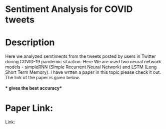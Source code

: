 # Sentiment Analysis for COVID tweets
# Description
Here we analyzed semtiments from the tweets posted by users in Twitter during COVID-19 pandemic situation. Here We are used two neural network models - simpleRNN (Simple Recurrent Neural Network) and LSTM (Long Short Term Memory). I have wrtten a paper in this topic please check it out. The link of the paper is given below.
<br>
<br>
__* gives the best accuracy*__
<br>
# Paper Link: 
Link: 
